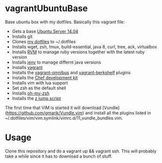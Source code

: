vagrantUbuntuBase
=================

Base ubuntu box with my dotfiles. Basically this vagrant file:
  - Gets a base [Ubuntu Server 14.04](https://vagrantcloud.com/ubuntu/boxes/trusty64)
  - Installs git
  - Clones [my dotfiles](https://github.com/jlordiales/dotfiles) to ~/.dotfiles
  - Installs wget, zsh, tmux, build-essential, java 8, curl, tree, ack, virtualbox
  - Installs [RVM](http://rvm.io/) to manage ruby versions together with the latest ruby version
  - Installs [jenv](http://www.jenv.be/) to manage differnt java versions
  - Installs [vagrant](https://www.vagrantup.com/)
  - Installs the [vagrant-omnibus](https://github.com/opscode/vagrant-omnibus)
    and [vagrant-berkshelf](https://github.com/berkshelf/vagrant-berkshelf)
    plugins
  - Installs the [Chef development kit](https://downloads.getchef.com/chef-dk)
  - Installs vim with lua support
  - Set zsh as the default shell
  - Installs [oh-my-zsh](https://github.com/robbyrussell/oh-my-zsh)
  - Installs the [z jump script](https://github.com/rupa/z)

The first time that VIM is started it will download [Vundle]
(https://github.com/gmarik/Vundle.vim) and install all the plugins listed in
~/.dotfiles/vim/vim.symlink/vimrc.d/11_vundle_bundles.vim.

Usage
=====
Clone this repository and do a vagrant up && vagrant ssh. This will probably
take a while since it has to download a bunch of stuff. 

